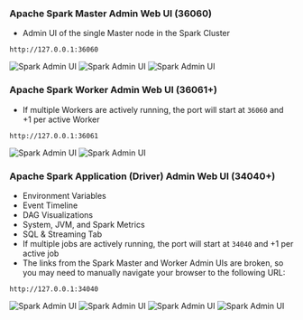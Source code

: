 ### Apache Spark Master Admin Web UI (36060)
* Admin UI of the single Master node in the Spark Cluster
```
http://127.0.0.1:36060
```
![Spark Admin UI](https://s3.amazonaws.com/fluxcapacitor.com/img/flux-spark-1.png)
![Spark Admin UI](https://s3.amazonaws.com/fluxcapacitor.com/img/flux-spark-2.png)
![Spark Admin UI](https://s3.amazonaws.com/fluxcapacitor.com/img/flux-spark-9.png)

### Apache Spark Worker Admin Web UI (36061+)
* If multiple Workers are actively running, the port will start at `36060` and +1 per active Worker
```
http://127.0.0.1:36061
```
![Spark Admin UI](https://s3.amazonaws.com/fluxcapacitor.com/img/flux-spark-7.png)
![Spark Admin UI](https://s3.amazonaws.com/fluxcapacitor.com/img/flux-spark-8.png)

### Apache Spark Application (Driver) Admin Web UI (34040+)
* Environment Variables
* Event Timeline
* DAG Visualizations
* System, JVM, and Spark Metrics
* SQL & Streaming Tab
* If multiple jobs are actively running, the port will start at `34040` and +1 per active job
* The links from the Spark Master and Worker Admin UIs are broken, so you may need to manually navigate your browser to the following URL:
```
http://127.0.0.1:34040
```
![Spark Admin UI](https://s3.amazonaws.com/fluxcapacitor.com/img/flux-spark-3.png)
![Spark Admin UI](https://s3.amazonaws.com/fluxcapacitor.com/img/flux-spark-4.png)
![Spark Admin UI](https://s3.amazonaws.com/fluxcapacitor.com/img/flux-spark-5.png)
![Spark Admin UI](https://s3.amazonaws.com/fluxcapacitor.com/img/flux-spark-6.png)
